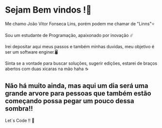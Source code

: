 # Sejam Bem vindos !:wave:

Me chamo João Vitor Fonseca Lins, porém podem me chamar de "Linns":star: 

Sou um estudante de Programação, apaixonado por inovação :comet:

Irei depositar aqui meus passos e também minhas duvidas, meu objetivo é ser um software enginer.:desktop_computer:

Sinta se a vontade para buscar soluções, sugerir edições, estarei de braços abertos com duas xicaras na mão haha :coffee:



## Não há muito ainda, mas aqui um dia será uma grande arvore para pessoas que também estão começando possa pegar um pouco dessa sombra!!

Let´s Code !! :space_invader:



